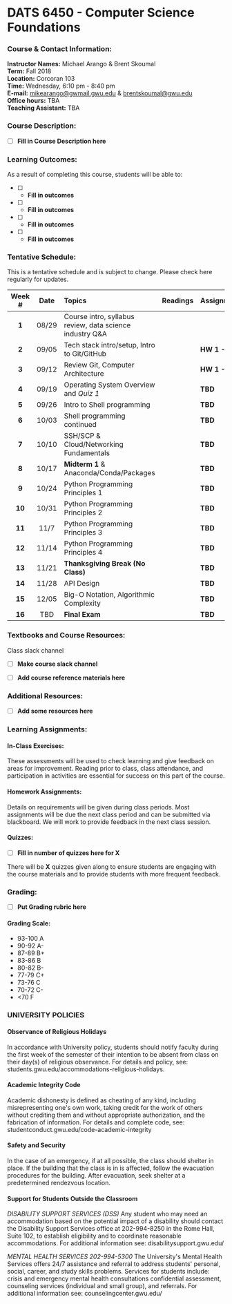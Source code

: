 # DATS 6450 - Computer Science Foundations

### Course & Contact Information:

**Instructor Names:** Michael Arango & Brent Skoumal \
**Term:** Fall 2018 \
**Location:** Corcoran 103 \
**Time:** Wednesday, 6:10 pm - 8:40 pm \
**E-mail:** mikearango@gwmail.gwu.edu & brentskoumal@gwu.edu \
**Office hours:** TBA \
**Teaching Assistant:** TBA 
###  Course Description:

- [ ] **Fill in Course Description here**

### Learning Outcomes:

 As a result of completing this course, students will be able to:
 - [ ] - **Fill in outcomes**
 - [ ] - **Fill in outcomes**
 - [ ] - **Fill in outcomes**
 - [ ] - **Fill in outcomes**

### Tentative Schedule:
This is a tentative schedule and is subject to change. Please check here regularly for updates.

| Week # |Date   | Topics | Readings | Assignments | Due    | 
| :----: |:----: |:-------|:---------|:------------| :----- |
| **1**  | 08/29 | Course intro, syllabus review, data science industry Q&A |  |                |      |
| **2**  | 09/05 | Tech stack intro/setup, Intro to Git/GitHub              |  | **HW 1 - Git** |      |
| **3**  | 09/12 | Review Git, Computer Architecture                        |  | **HW 1 - Git** |      |
| **4**  | 09/19 | Operating System Overview and *Quiz 1*                   |  | **TBD**        | HW 1 |
| **5**  | 09/26 | Intro to Shell programming                               |  | **TBD**        |      |
| **6**  | 10/03 | Shell programming continued                              |  | **TBD**        |      |
| **7**  | 10/10 | SSH/SCP & Cloud/Networking Fundamentals                  |  | **TBD**        |      |
| **8**  | 10/17 | **Midterm 1** & Anaconda/Conda/Packages                  |  | **TBD**        |      |
| **9**  | 10/24 | Python Programming Principles 1                          |  | **TBD**        |      |
| **10** | 10/31 | Python Programming Principles 2                          |  | **TBD**        |      |
| **11** | 11/7  | Python Programming Principles 3                          |  | **TBD**        |      |
| **12** | 11/14 | Python Programming Principles 4                          |  | **TBD**        |      |
| **13** | 11/21 | **Thanksgiving Break (No Class)**                        |  | **TBD**        |      |
| **14** | 11/28 | API Design                                               |  | **TBD**        |      |
| **15** | 12/05 | Big-O Notation, Algorithmic Complexity                   |  | **TBD**        |      |
| **16** | TBD   | **Final Exam**                                           |  | **TBD**        |      |

### Textbooks and Course Resources:

Class slack channel 
- [ ] **Make course slack channel**

- [ ] **Add course reference materials here**

### Additional Resources:

- [ ] **Add some resources here**

### Learning Assignments:

#### In-Class Exercises:
 These assessments will be used to check learning and give feedback on areas for improvement. Reading prior to class, class attendance, and participation in activities are essential for success on this part of the course.
 
#### Homework Assignments:
 Details on requirements will be given during class periods. Most assignments will be due the next class period and can be submitted via blackboard. We will work to provide feedback in the next class session. 
 

#### Quizzes: 

- [ ] **Fill in number of quizzes here for X**

There will be **X** quizzes given along to ensure students are engaging with the course materials and to provide students with more frequent feedback.

### Grading:

- [ ] **Put Grading rubric here**


#### Grading Scale:

 - 93-100 A
 - 90-92 A- 
 - 87-89 B+
 - 83-86 B 
 - 80-82 B- 
 - 77-79 C+ 
 - 73-76 C 
 - 70-72 C- 
 - <70 F

###  UNIVERSITY POLICIES

#### Observance of Religious Holidays 
In accordance with University policy, students should notify faculty during the first week of the semester of their intention to be absent from class on their day(s) of religious observance. 
For details and policy, see: students.gwu.edu/accommodations-religious-holidays.

#### Academic Integrity Code

Academic dishonesty is defined as cheating of any kind, including misrepresenting one's own work, taking credit for the work of others without crediting them and without appropriate authorization, and the fabrication of information. 
For details and complete code, see: studentconduct.gwu.edu/code-academic-integrity

#### Safety and Security

In the case of an emergency, if at all possible, the class should shelter in place. If the building that the class is in is affected, follow the evacuation procedures for the building. After evacuation, seek shelter at a predetermined rendezvous location.

#### Support for Students Outside the Classroom

*DISABILITY SUPPORT SERVICES (DSS)*
Any student who may need an accommodation based on the potential impact of a disability should contact the Disability Support Services office at 202-994-8250 in the Rome Hall, Suite 102, to establish eligibility and to coordinate reasonable accommodations. 
For additional information see: disabilitysupport.gwu.edu/

*MENTAL HEALTH SERVICES  202-994-5300*
The University's Mental Health Services offers 24/7 assistance and referral to address students' personal, social, career, and study skills problems. Services for students include: crisis and emergency mental health consultations confidential assessment, counseling services (individual and small group), and referrals. 
For additional information see: counselingcenter.gwu.edu/ 

